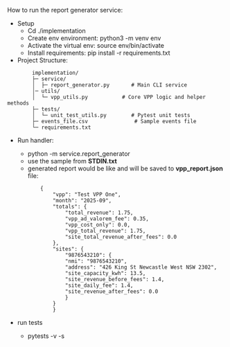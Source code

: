 How to run the report generator service:

- Setup
    - Cd ./implementation
    - Create env environment: python3 -m venv env
    - Activate the virtual env: source env/bin/activate
    - Install requirements: pip install -r requirements.txt
- Project Structure:
```
        implementation/
        ├─ service/
        │  ├─ report_generator.py       # Main CLI service
        │─ utils/
        │  └─ vpp_utils.py           # Core VPP logic and helper methods
        ├─ tests/
        │  └─ unit_test_utils.py        # Pytest unit tests
        ├─ events_file.csv               # Sample events file
        └─ requirements.txt
```
- Run handler: 
    - python -m service.report_generator
    - use the sample from **STDIN.txt**
    - generated report would be like and will be saved to **vpp_report.json** file:
        ```
            {
                "vpp": "Test VPP One",
                "month": "2025-09",
                "totals": {
                    "total_revenue": 1.75,
                    "vpp_ad_valorem_fee": 0.35,
                    "vpp_cost_only": 0.0,
                    "vpp_total_revenue": 1.75,
                    "site_total_revenue_after_fees": 0.0
                },
                "sites": {
                    "9876543210": {
                    "nmi": "9876543210",
                    "address": "426 King St Newcastle West NSW 2302",
                    "site_capacity_kwh": 13.5,
                    "site_revenue_before_fees": 1.4,
                    "site_daily_fee": 1.4,
                    "site_revenue_after_fees": 0.0
                    }
                }
                }

        ```

- run tests
    - pytests -v -s
